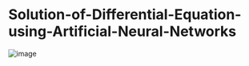 # Solution-of-Differential-Equation-using-Artificial-Neural-Networks
![image](https://github.com/SohamJadiye/Solution-of-Differential-Equation-using-Artificial-Neural-Networks/assets/114732272/49cef3ce-d0f1-4bae-ae7c-26d97bb06b5d)
